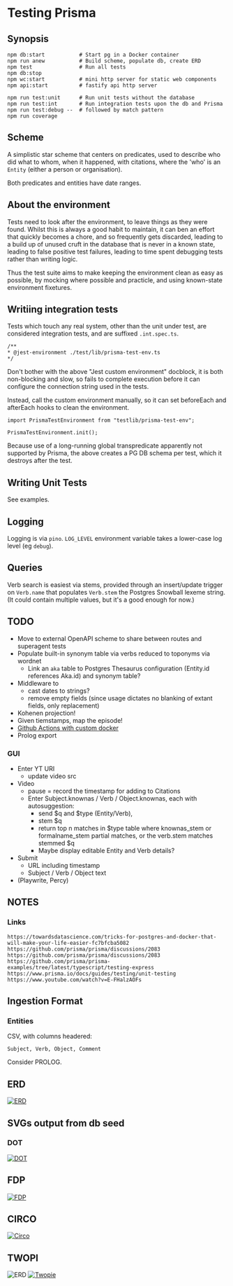 # Testing Prisma

## Synopsis

    npm db:start           # Start pg in a Docker container
    npm run anew           # Build scheme, populate db, create ERD
    npm test               # Run all tests
    npm db:stop
    npm wc:start           # mini http server for static web components
    npm api:start          # fastify api http server

    npm run test:unit      # Run unit tests without the database
    npm run test:int       # Run integration tests upon the db and Prisma
    npm run test:debug --  # followed by match pattern
    npm run coverage

## Scheme

A simplistic star scheme that centers on predicates, used to describe who did what to whom, when it happened, with citations, where the 'who' is an `Entity` (either a person or organisation).

Both predicates and entities have date ranges.

## About the environment

Tests need to look after the environment, to leave things as they were found. Whilst this is always a good habit to maintain, it can ben an effort that quickly becomes a chore, and so frequently gets discarded, leading to a build up of unused cruft in the database that is never in a known state, leading to false positive test failures, leading to time spent debugging tests rather than writing logic.

Thus the test suite aims to make keeping the environment clean as easy as possible, by mocking where possible and practicle, and using known-state environment fixetures.

## Writiing integration tests

Tests which touch any real system, other than the unit under test, are considered integration tests, and are suffixed `.int.spec.ts`.

    /**
    * @jest-environment ./test/lib/prisma-test-env.ts
    */

Don't bother with the above "Jest custom environment" docblock, it is both non-blocking and slow, so fails to complete execution before it can configure the connection string used in the tests.

Instead, call the custom environment manually, so it can set beforeEach and afterEach hooks to clean the environment.

    import PrismaTestEnvironment from "testlib/prisma-test-env";

    PrismaTestEnvironment.init();

Because use of a long-running global transpredicate apparently not supported by Prisma, the above creates a PG DB schema per test, which it destroys after the test.

## Writing Unit Tests

See examples.

## Logging

Logging is via `pino`. `LOG_LEVEL` environment variable takes a lower-case log level (eg `debug`).

## Queries

Verb search is easiest via stems, provided through an insert/update trigger on `Verb.name` that populates `Verb.stem` the Postgres Snowball lexeme string. (It could contain multiple values, but it's a good enough for now.)

## TODO

- Move to external OpenAPI scheme to share between routes and superagent tests
- Populate built-in synonym table via verbs reduced to toponyms via wordnet
  - Link an `aka` table to Postgres Thesaurus configuration (Entity.id references Aka.id) and synonym table?
- Middleware to
  - cast dates to strings?
  - remove empty fields (since usage dictates no blanking of extant fields, only replacement)
- Kohenen projection!
- Given tiemstamps, map the episode!
- [Github Actions with custom docker](https://stackoverflow.com/questions/64033686/how-can-i-use-private-docker-image-in-github-actions)
- Prolog export

### GUI

- Enter YT URI
  - update video src
- Video
  - pause = record the timestamp for adding to Citations
  - Enter Subject.knownas / Verb / Object.knownas, each with autosuggestion:
    - send $q and $type (Entity/Verb),
    - stem $q
    - return top n matches in $type table where knownas_stem or formalname_stem partial matches, or the verb.stem matches stemmed $q
    - Maybe display editable Entity and Verb details?
- Submit
  - URL including timestamp
  - Subject / Verb / Object text
- (Playwrite, Percy)

## NOTES

### Links

    https://towardsdatascience.com/tricks-for-postgres-and-docker-that-will-make-your-life-easier-fc7bfcba5082
    https://github.com/prisma/prisma/discussions/2083
    https://github.com/prisma/prisma/discussions/2083
    https://github.com/prisma/prisma-examples/tree/latest/typescript/testing-express
    https://www.prisma.io/docs/guides/testing/unit-testing
    https://www.youtube.com/watch?v=E-FHalzAOFs

## Ingestion Format

### Entities

CSV, with columns headered:

    Subject, Verb, Object, Comment

Consider PROLOG.

## ERD

[![ERD](./erd.svg)](./erd.svg)

## SVGs output from db seed

### DOT

[![DOT](./output/dot.svg)](./output/dot.svg)

## FDP

[![FDP](./output/fdp.svg)](./output/fdp.svg)

## CIRCO

[![Circo](./output/circo.svg)](./output/circo.svg)

## TWOPI

![ERD](./output/twopi.svg)
[![Twopie](./output/twopi.svg)](./output/twopi.svg)

